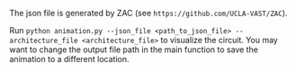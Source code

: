 The json file is generated by ZAC (see `https://github.com/UCLA-VAST/ZAC`). 

Run `python animation.py --json_file <path_to_json_file> --architecture_file <architecture_file>` to visualize the circuit. You may want to change the output file path in the main function to save the animation to a different location.
